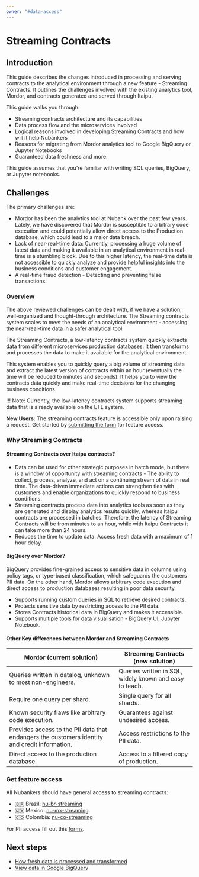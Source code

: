 ```yaml
---
owner: "#data-access"
---
```


<!-- markdownlint-disable MD026-->

# Streaming Contracts

## Introduction

This guide describes the changes introduced in processing and serving contracts to the analytical environment through a new feature - Streaming Contracts. It outlines the challenges involved with the existing analytics tool, Mordor, and contracts generated and served through Itaipu.

This guide walks you through:

- Streaming contracts architecture and its capabilities
- Data process flow and the microservices involved
- Logical reasons involved in developing Streaming Contracts and how will it help Nubankers
- Reasons for migrating from Mordor analytics tool to Google BigQuery or Jupyter Notebooks
- Guaranteed data freshness and more.

This guide assumes that you're familiar with writing SQL queries, BigQuery, or Jupyter notebooks.

## Challenges

The primary challenges are:

- Mordor has been the analytics tool at Nubank over the past few years. Lately, we have discovered that Mordor is susceptible to arbitrary code execution and could potentially allow direct access to the Production database, which could lead to a major data breach.
- Lack of near-real-time data: Currently, processing a huge volume of latest data and making it available in an analytical environment in real-time is a stumbling block. Due to this higher latency, the real-time data is not accessible to quickly analyze and provide helpful insights into the business conditions and customer engagement.
- A real-time fraud detection - Detecting and preventing false transactions.

### Overview

The above reviewed challenges can be dealt with, if we have a solution, well-organized and thought-through architecture. The Streaming contracts system scales to meet the needs of an analytical environment - accessing the near-real-time data in a safer analytical tool.

The Streaming Contracts, a low-latency contracts system quickly extracts data from different microservices production databases. It then transforms and processes the data to make it available for the analytical environment.

This system enables you to quickly query a big volume of streaming data and extract the latest version of contracts within an hour (eventually the time will be reduced to minutes and seconds). It helps you to view the contracts data quickly and make real-time decisions for the changing business conditions.

!!! Note: Currently, the low-latency contracts system supports streaming data that is already available on the ETL system.

**New Users:** The streaming contracts feature is accessible only upon raising a request. Get started by [submitting the form](https://forms.gle/isYrmebwiWzFvUkK6) for feature access.

### Why Streaming Contracts

#### Streaming Contracts over Itaipu contracts?

- Data can be used for other strategic purposes in batch mode, but there is a window of opportunity with streaming contracts - The ability to collect, process, analyze, and act on a continuing stream of data in real time. The data-driven immediate actions can strengthen ties with customers and enable organizations to quickly respond to business conditions.
- Streaming contracts process data into analytics tools as soon as they are generated and display analytics results quickly, whereas Itaipu contracts are processed in batches. Therefore, the latency of Streaming Contracts will be from minutes to an hour, while with Itaipu Contracts it can take more than 24 hours.
- Reduces the time to update data. Access fresh data with a maximum of 1 hour delay.

#### BigQuery over Mordor?

BigQuery provides fine-grained access to sensitive data in columns using policy tags, or type-based classification, which safeguards the customers PII data. On the other hand, Mordor allows arbitrary code execution and direct access to production databases resulting in poor data security.

- Supports running custom queries in SQL to retrieve desired contracts.
- Protects sensitive data by restricting access to the PII data.
- Stores Contracts historical data in BigQuery and makes it accessible.
- Supports multiple tools for data visualisation - BigQuery UI, Jupyter Notebook.

#### Other Key differences between Mordor and Streaming Contracts

|Mordor (current solution)|Streaming Contracts (new solution)|
|--------------------------|---------------------------------|
|Queries written in datalog, unknown to most non-engineers.|Queries written in SQL, widely known and easy to teach.|
|Require one query per shard.|Single query for all shards.|
|Known security flaws like arbitrary code execution.|Guarantees against undesired access.|
|Provides access to the PII data that endangers the customers identity and credit information.|Access restrictions to the PII data.|
|Direct access to the production database.|Access to a filtered copy of production.|

### Get feature access

All Nubankers should have general access to streaming contracts:

- 🇧🇷 Brazil: [nu-br-streaming](https://console.cloud.google.com/bigquery?project=nu-br-streaming)
- 🇲🇽 Mexico: [nu-mx-streaming](https://console.cloud.google.com/bigquery?project=nu-mx-streaming)
- 🇨🇴 Colombia: [nu-co-streaming](https://console.cloud.google.com/bigquery?project=nu-co-streaming)


For PII access fill out this [forms](https://nubank.atlassian.net/servicedesk/customer/portal/53/group/246/create/920).

## Next steps

- [How fresh data is processed and transformed](data-freshness.md)
- [View data in Google BigQuery](views-bigquery.md)
